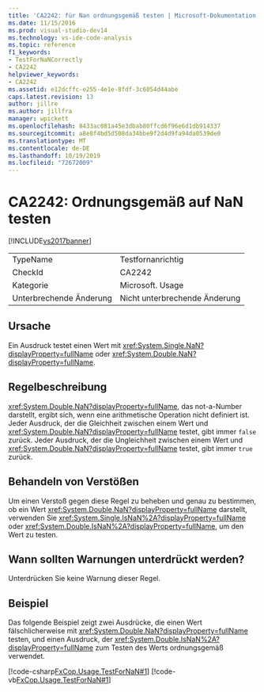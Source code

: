 ```yaml
---
title: 'CA2242: für Nan ordnungsgemäß testen | Microsoft-Dokumentation'
ms.date: 11/15/2016
ms.prod: visual-studio-dev14
ms.technology: vs-ide-code-analysis
ms.topic: reference
f1_keywords:
- TestForNaNCorrectly
- CA2242
helpviewer_keywords:
- CA2242
ms.assetid: e12dcffc-e255-4e1e-8fdf-3c6054d44abe
caps.latest.revision: 13
author: jillre
ms.author: jillfra
manager: wpickett
ms.openlocfilehash: 8433ac081a45e3dbab80ffcd6f96e6d1db914337
ms.sourcegitcommit: a8e8f4bd5d508da34bbe9f2d4d9fa94da0539de0
ms.translationtype: MT
ms.contentlocale: de-DE
ms.lasthandoff: 10/19/2019
ms.locfileid: "72672009"
---
```

# <a name="ca2242-test-for-nan-correctly"></a>CA2242: Ordnungsgemäß auf NaN testen
[!INCLUDE[vs2017banner](../includes/vs2017banner.md)]

|||
|-|-|
|TypeName|Testfornanrichtig|
|CheckId|CA2242|
|Kategorie|Microsoft. Usage|
|Unterbrechende Änderung|Nicht unterbrechende Änderung|

## <a name="cause"></a>Ursache
 Ein Ausdruck testet einen Wert mit <xref:System.Single.NaN?displayProperty=fullName> oder <xref:System.Double.NaN?displayProperty=fullName>.

## <a name="rule-description"></a>Regelbeschreibung
 <xref:System.Double.NaN?displayProperty=fullName>, das not-a-Number darstellt, ergibt sich, wenn eine arithmetische Operation nicht definiert ist. Jeder Ausdruck, der die Gleichheit zwischen einem Wert und <xref:System.Double.NaN?displayProperty=fullName> testet, gibt immer `false` zurück. Jeder Ausdruck, der die Ungleichheit zwischen einem Wert und <xref:System.Double.NaN?displayProperty=fullName> testet, gibt immer `true` zurück.

## <a name="how-to-fix-violations"></a>Behandeln von Verstößen
 Um einen Verstoß gegen diese Regel zu beheben und genau zu bestimmen, ob ein Wert <xref:System.Double.NaN?displayProperty=fullName> darstellt, verwenden Sie <xref:System.Single.IsNaN%2A?displayProperty=fullName> oder <xref:System.Double.IsNaN%2A?displayProperty=fullName>, um den Wert zu testen.

## <a name="when-to-suppress-warnings"></a>Wann sollten Warnungen unterdrückt werden?
 Unterdrücken Sie keine Warnung dieser Regel.

## <a name="example"></a>Beispiel
 Das folgende Beispiel zeigt zwei Ausdrücke, die einen Wert fälschlicherweise mit <xref:System.Double.NaN?displayProperty=fullName> testen, und einen Ausdruck, der <xref:System.Double.IsNaN%2A?displayProperty=fullName> zum Testen des Werts ordnungsgemäß verwendet.

 [!code-csharp[FxCop.Usage.TestForNaN#1](../snippets/csharp/VS_Snippets_CodeAnalysis/FxCop.Usage.TestForNaN/cs/FxCop.Usage.TestForNaN.cs#1)]
 [!code-vb[FxCop.Usage.TestForNaN#1](../snippets/visualbasic/VS_Snippets_CodeAnalysis/FxCop.Usage.TestForNaN/vb/FxCop.Usage.TestForNaN.vb#1)]

